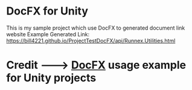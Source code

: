 # DocFX for Unity
This is my sample project which use DocFX to generated document link website
Example Generated Link: https://bill4221.github.io/ProjectTestDocFX/api/Runnex.Utilities.html
# Credit ---> [DocFX](https://dotnet.github.io/docfx/index.html) usage example for Unity projects
